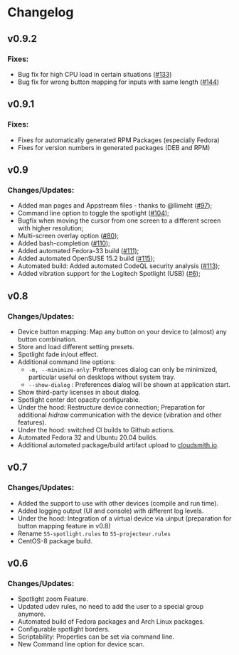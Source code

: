 # Changelog

## v0.9.2

### Fixes:

- Bug fix for high CPU load in certain situations ([#133][i133])
- Bug fix for wrong button mapping for inputs with same length ([#144][i144])

[i133]: https://github.com/jahnf/Projecteur/issues/133
[i144]: https://github.com/jahnf/Projecteur/issues/144

## v0.9.1

### Fixes:

- Fixes for automatically generated RPM Packages (especially Fedora)
- Fixes for version numbers in generated packages (DEB and RPM)

## v0.9

### Changes/Updates:

- Added man pages and Appstream files - thanks to @llimeht ([#97][p97]);
- Command line option to toggle the spotlight ([#104][i104]);
- Bugfix when moving the cursor from one screen to a different screen with higher resolution;
- Multi-screen overlay option ([#80][i80]);
- Added bash-completion ([#110][p110]);
- Added automated Fedora-33 build ([#111)][p111];
- Added automated OpenSUSE 15.2 build ([#115][p115]);
- Automated build: Added automated CodeQL security analysis ([#113][p113]);
- Added vibration support for the Logitech Spotlight (USB) ([#6][i6]);

[p97]:  https://github.com/jahnf/Projecteur/pull/97
[i104]: https://github.com/jahnf/Projecteur/issues/104
[i80]:  https://github.com/jahnf/Projecteur/issues/80
[p110]: https://github.com/jahnf/Projecteur/pull/110
[p111]: https://github.com/jahnf/Projecteur/pull/111
[p115]: https://github.com/jahnf/Projecteur/pull/115
[p113]: https://github.com/jahnf/Projecteur/pull/113
[i6]:   https://github.com/jahnf/Projecteur/issues/6

## v0.8

### Changes/Updates:

- Device button mapping: Map any button on your device to (almost)
  any button combination.
- Store and load different setting presets.
- Spotlight fade in/out effect.
- Additional command line options:
  - `-m, --minimize-only`: Preferences dialog can only be minimized,
    particular useful on desktops without system tray.
  - `--show-dialog` : Preferences dialog will be shown at application start.
- Show third-party licenses in about dialog.
- Spotlight center dot opacity configurable.
- Under the hood: Restructure device connection; Preparation for additional
  _hidraw_ communication with the device (vibration and other features).
- Under the hood: switched CI builds to Github actions.
- Automated Fedora 32 and Ubuntu 20.04 builds.
- Additional automated package/build artifact upload to
  [cloudsmith.io](https://cloudsmith.io/~jahnf/repos/projecteur-develop/).

## v0.7

### Changes/Updates:

- Added the support to use with other devices (compile and run time).
- Added logging output (UI and console) with different log levels.
- Under the hood: Integration of a virtual device via uinput
  (preparation for button mapping feature in v0.8)
- Rename `55-spotlight.rules` to `55-projecteur.rules`
- CentOS-8 package build.

## v0.6

### Changes/Updates:

- Spotlight zoom Feature.
- Updated udev rules, no need to add the user to a special group anymore.
- Automated build of Fedora packages and Arch Linux packages.
- Configurable spotlight borders.
- Scriptability: Properties can be set via command line.
- New Command line option for device scan.
